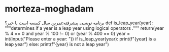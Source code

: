 # morteza-moghadam
برنامه نویسی پیشرفته:تمرین سال کبیسه است یا خیر؟
def is_leap_year(year):
    """determines if a year is a leap year using logical operators ."""
    return(year % 4 == 0 and year % 100 != 0) or (year % 400 == 0)
year = int(input("Please enter a year: "))
if is_leap_year(year):
   print(f"{year} is a leap year")
else:
   print(f"{year} is not a leap year")
